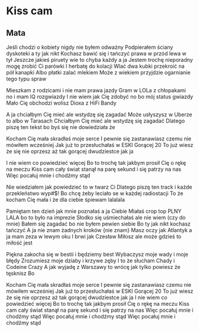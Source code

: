 # Kiss cam
## Mata

Jeśli chodzi o kobiety nigdy nie byłem odważny
Podpierałem ściany dyskoteki a ty jak nikt
Kochasz bawić się i tańczyć prawa w przód lewa w tył
Jeszcze jakieś piruety wie to chyba każdy a ja
Jestem trochę nieporadny mogę zrobić Ci parówki
I herbatę do kolacji
Wlać dwa kubki przekroić na pół kanapki
Albo płatki zalać mlekiem
Może z wiekiem przyjdzie ogarnianie tego typu spraw

Mieszkam z rodzicami i nie mam prawa jazdy
Gram w LOLa z chłopakami no i mam IQ rozgwiazdy
I nie wiem jak Cię zdobyć no bo mój status gwiazdy
Mało Cię obchodzi wolisz Dioxa z HiFi Bandy

A ja chciałbym Cię mieć ale wstydzę się zagadać
Może usłyszysz w Uberze to albo w Tarasach
Chciałbym Cię mieć ale wstydzę się zagadać
Dlatego piszę ten tekst bo byś się nie dowiedziała że

Kocham Cię mała skradłaś moje serce
I pewnie się zastanawiasz czemu nie mówiłem wcześniej
Jak już to przesłuchałaś w ESKI Gorącej 20
To już wiesz że się nie oprzesz aż tak gorącej dwudziestce jak ja

I nie wiem co powiedzieć więcej
Bo to trochę tak jakbym prosił Cię o rękę na meczu
Kiss cam cały świat stanął na parę sekund i się patrzy na nas
Więc pocałuj mnie i chodźmy stąd

Nie wiedziałem jak powiedzieć to w twarz Ci
Dlatego piszę ten track i każde przekleństwo wyp#$!
Bo chcę żeby leciało se w każdej radiostacji
To że kocham Cię mała i że dla ciebie śpiewam lalalala

Pamiętam ten dzień jak mnie poznałaś a ja Ciebie
Miałaś crop top PLNY LALA bo to było na imprezie
Słodko się uśmiechałaś ale nie wiem (czy do mnie)
Bałem się zagadać bo nie byłem pewien siebie
Bo ty jak nikt kochasz tańczyć
A ja nie znam żadnych kroków {nie znam}
Masz oczy jak Atlantyk a ja mam zeza w lewym oku
I brwi jak Czesław Miłosz ale może gdzieś to miłość jest

Piękna zakocha się w bestii i będziemy best
Wybaczysz moje wady i moje błędy
Zrozumiesz moje dziaby i krzywe zęby
I to że słucham Chady i Codeine Crazy
A jak wyjadę z Warszawy to wrócę jak tylko powiesz że tęsknisz
Bo

Kocham Cię mała skradłaś moje serce
I pewnie się zastanawiasz czemu nie mówiłem wcześniej
Jak już to przesłuchałaś w ESKI Gorącej 20
To już wiesz że się nie oprzesz aż tak gorącej dwudziestce jak ja
I nie wiem co powiedzieć więcej
Bo to trochę tak jakbym prosił Cię o rękę na meczu
Kiss cam cały świat stanął na parę sekund i się patrzy na nas
Więc pocałuj mnie i chodźmy stąd
Więc pocałuj mnie i chodźmy stąd
Więc pocałuj mnie i chodźmy stąd